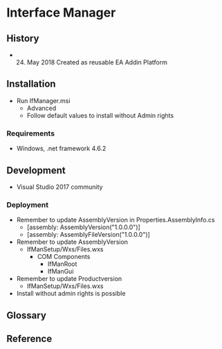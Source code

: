# Interface Manager

## History

- 24. May 2018 Created as reusable EA Addin Platform

## Installation

- Run IfManager.msi
  - Advanced
  - Follow default values to install without Admin rights

### Requirements

-  Windows, .net framework 4.6.2


## Development

-  Visual Studio 2017 community

### Deployment

-  Remember to update AssemblyVersion in Properties.AssemblyInfo.cs
   - [assembly: AssemblyVersion("1.0.0.0")]
   - [assembly: AssemblyFileVersion("1.0.0.0")]
-  Remember to update AssemblyVersion 
   - IfManSetup/Wxs/Files.wxs 
     - COM Components
	   - IfManRoot
	   - IfManGui
-  Remember to update Productversion 
   -  IfManSetup/Wxs/Files.wxs
-  Install without admin rights is possible

     
	   


## Glossary


## Reference 






 